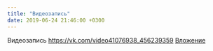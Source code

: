 ```yaml
---
title: "Видеозапись"
date: 2019-06-24 21:46:00 +0300
---
```


Видеозапись
<a class="vk-attach" href="https://vk.com/video41076938_456239359">https://vk.com/video41076938_456239359</a>
<a class="vk-attach" href="https://vk.com/video41076938_456239359">Вложение</a>
